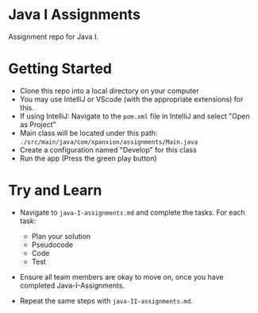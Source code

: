 # Java I Assignments
Assignment repo for Java I.

# Getting Started
- Clone this repo into a local directory on your computer
- You may use IntelliJ or VScode (with the appropriate extensions) for this.
- If using IntelliJ: Navigate to the `pom.xml` file in IntelliJ and select "Open as Project"
- Main class will be located under this path: `./src/main/java/com/xpanxion/assignments/Main.java`
- Create a configuration named "Develop" for this class
- Run the app (Press the green play button)

# Try and Learn
- Navigate to `java-I-assignments.md` and complete the tasks. For each task:
  -   Plan your solution
  -   Pseudocode
  -   Code
  -   Test

- Ensure all team members are okay to move on, once you have completed Java-I-Assignments.
- Repeat the same steps with `java-II-assignments.md`.
